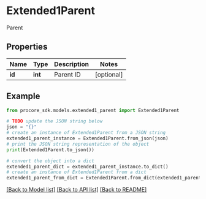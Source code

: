 # Extended1Parent

Parent

## Properties

Name | Type | Description | Notes
------------ | ------------- | ------------- | -------------
**id** | **int** | Parent ID | [optional] 

## Example

```python
from procore_sdk.models.extended1_parent import Extended1Parent

# TODO update the JSON string below
json = "{}"
# create an instance of Extended1Parent from a JSON string
extended1_parent_instance = Extended1Parent.from_json(json)
# print the JSON string representation of the object
print(Extended1Parent.to_json())

# convert the object into a dict
extended1_parent_dict = extended1_parent_instance.to_dict()
# create an instance of Extended1Parent from a dict
extended1_parent_from_dict = Extended1Parent.from_dict(extended1_parent_dict)
```
[[Back to Model list]](../README.md#documentation-for-models) [[Back to API list]](../README.md#documentation-for-api-endpoints) [[Back to README]](../README.md)


